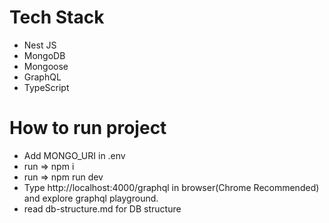 # Tech Stack

- Nest JS
- MongoDB
- Mongoose
- GraphQL
- TypeScript

# How to run project

- Add MONGO_URI in .env
- run => npm i
- run => npm run dev
- Type http://localhost:4000/graphql in browser(Chrome Recommended) and explore graphql playground.
- read db-structure.md for DB structure
